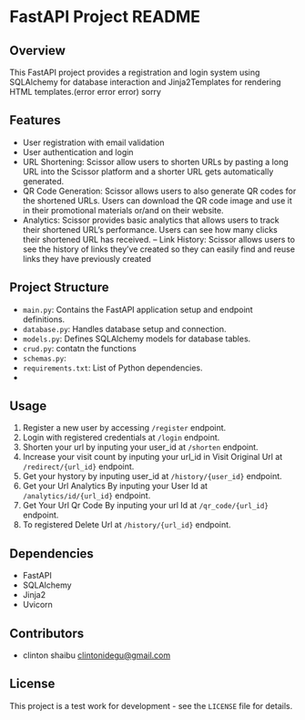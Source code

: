 # FastAPI Project README

## Overview
This FastAPI project provides a registration and login system using SQLAlchemy for database interaction and Jinja2Templates for rendering HTML templates.(error error error) sorry

## Features
- User registration with email validation
- User authentication and login
- URL Shortening: Scissor allow users to shorten URLs by pasting a long URL into the Scissor platform and a shorter URL gets automatically generated.
- QR Code Generation: Scissor allows users to also generate QR codes for the shortened URLs. Users can download the QR code image and use it in their promotional materials or/and on their website.
- Analytics: Scissor provides basic analytics that allows users to track their shortened URL’s performance. Users can see how many clicks their shortened URL has received.
– Link History: Scissor allows users to see the history of links they’ve created so they can easily find and reuse links they have previously created

## Project Structure
- `main.py`: Contains the FastAPI application setup and endpoint definitions.
- `database.py`: Handles database setup and connection.
- `models.py`: Defines SQLAlchemy models for database tables.
- `crud.py`: contatn the functions
- `schemas.py`: 
- `requirements.txt`: List of Python dependencies.
- 
## Usage
1. Register a new user by accessing `/register` endpoint.
2. Login with registered credentials at `/login` endpoint.
3. Shorten your url by inputing your user_id at `/shorten` endpoint.
4. Increase your visit count by inputing your url_id in Visit Original Url at `/redirect/{url_id}` endpoint.
5. Get your hystory by inputing user_id at `/history/{user_id}` endpoint.
6. Get your Url Analytics By inputing your User Id at `/analytics/id/{url_id}` endpoint.
7. Get Your Url Qr Code By inputing your url Id at `/qr_code/{url_id}` endpoint.
8. To registered Delete Url at `/history/{url_id}` endpoint.

## Dependencies
- FastAPI
- SQLAlchemy
- Jinja2
- Uvicorn

## Contributors
- clinton shaibu <clintonidegu@gmail.com>

## License
This project is a test work for development - see the `LICENSE` file for details.
